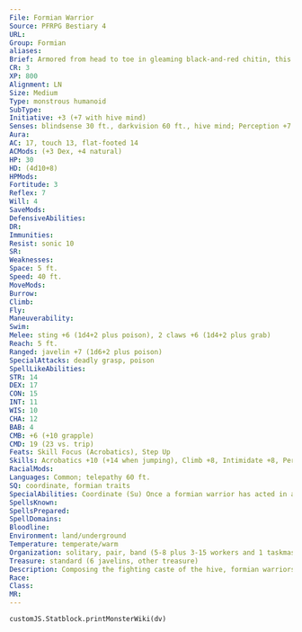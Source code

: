 ```yaml
---
File: Formian Warrior
Source: PFRPG Bestiary 4
URL: 
Group: Formian
aliases: 
Brief: Armored from head to toe in gleaming black-and-red chitin, this insectile warrior's tail ends in a wickedly barbed stinger.
CR: 3
XP: 800
Alignment: LN
Size: Medium
Type: monstrous humanoid
SubType: 
Initiative: +3 (+7 with hive mind)
Senses: blindsense 30 ft., darkvision 60 ft., hive mind; Perception +7 (+11 with hive mind)
Aura: 
AC: 17, touch 13, flat-footed 14
ACMods: (+3 Dex, +4 natural)
HP: 30
HD: (4d10+8)
HPMods: 
Fortitude: 3
Reflex: 7
Will: 4
SaveMods: 
DefensiveAbilities: 
DR: 
Immunities: 
Resist: sonic 10
SR: 
Weaknesses: 
Space: 5 ft.
Speed: 40 ft.
MoveMods: 
Burrow: 
Climb: 
Fly: 
Maneuverability: 
Swim: 
Melee: sting +6 (1d4+2 plus poison), 2 claws +6 (1d4+2 plus grab)
Reach: 5 ft.
Ranged: javelin +7 (1d6+2 plus poison)
SpecialAttacks: deadly grasp, poison
SpellLikeAbilities: 
STR: 14
DEX: 17
CON: 15
INT: 11
WIS: 10
CHA: 12
BAB: 4
CMB: +6 (+10 grapple)
CMD: 19 (23 vs. trip)
Feats: Skill Focus (Acrobatics), Step Up
Skills: Acrobatics +10 (+14 when jumping), Climb +8, Intimidate +8, Perception +7 (+11 with hive mind), Stealth +7
RacialMods: 
Languages: Common; telepathy 60 ft.
SQ: coordinate, formian traits
SpecialAbilities: Coordinate (Su) Once a formian warrior has acted in a combat, all allied formians within the hive mind are no longer considered flat-footed. When a formian warrior attacks a creature in melee, allied formians gain a +2 insight bonus on melee attack rolls against that creature until the start of the warrior's next turn.  Deadly Grasp (Ex) When a formian warrior has a foe grappled, it deals sting damage when it succeeds at a grapple check to damage its opponent.  Poison (Ex) Javelin or sting-injury; save Fort DC 14; frequency 1/round for 6 rounds; effect 1d2 Dex; cure 1 save.
SpellsKnown: 
SpellsPrepared: 
SpellDomains: 
Bloodline: 
Environment: land/underground
Temperature: temperate/warm
Organization: solitary, pair, band (5-8 plus 3-15 workers and 1 taskmaster), or patrol (3-12)
Treasure: standard (6 javelins, other treasure)
Description: Composing the fighting caste of the hive, formian warriors grow from grubs hatched in the flesh of carnivores and similar fierce creatures. All are sterile females, although in rare circumstances they spontaneously become fertile after the death of their queen. In the rigid hierarchy of the formian hive, they rank above the worker caste and below all others. Allowed independent initiative to better hone their battle skills, formian warriors have more latitude in following commands than many other formians. Owing to this latitude, formian warriors are more likely to chafe under hive strictures than workers and taskmasters. All formian warriors ultimately answer to the myrmarch caste and, through them, to the queen. Beneath this layer of command, the warriors have a command structure of their own. Formian warriors advance in rank through a complicated formula that references their achievements in battle, personal prowess, and years of service to the hive. Formian warriors engrave their chitin with insignia depicting their rank and notable deeds. A disgraced warrior has her markings gouged out and her stinger torn away. Formian warriors stand 7 feet tall and weigh 200 pounds. Their carapaces resemble suits of armor as much as insects' exoskeletons but cannot be enhanced with magic as if they were armor. The striped patterns of a formian warrior vary from individual to individual, although formians belonging to the same hive usually bear similar markings. Warriors mature quickly and have short life spans, becoming too infirm to fight around 15 years of age. Old warriors are expected to end their lives for the good of the hive, either by taking on a fatal mission or through voluntary starvation. A few of the most exceptional warriors receive permission to live out their remaining years as teachers and drill instructors, passing their skills on to new generations of formian warriors.
Race: 
Class: 
MR: 
---
```

```dataviewjs
customJS.Statblock.printMonsterWiki(dv)
```
